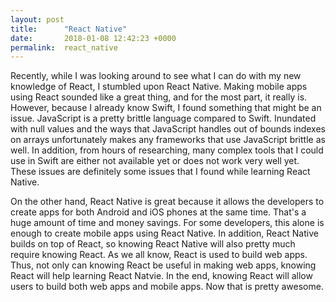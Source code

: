 ```yaml
---
layout: post
title:      "React Native"
date:       2018-01-08 12:42:23 +0000
permalink:  react_native
---
```



Recently, while I was looking around to see what I can do with my new knowledge of React, I stumbled upon React Native.  Making mobile apps using React sounded like a great thing, and for the most part, it really is.  However, because I already know Swift, I found something that might be an issue.  JavaScript is a pretty brittle language compared to Swift.  Inundated with null values and the ways that JavaScript handles out of bounds indexes on arrays unfortunately makes any frameworks that use JavaScript brittle as well.  In addition, from hours of researching, many complex tools that I could use in Swift are either not available yet or does not work very well yet.  These issues are definitely some issues that I found while learning React Native.

On the other hand, React Native is great because it allows the developers to create apps for both Android and iOS phones at the same time.  That's a huge amount of time and money savings.  For some developers, this alone is enough to create mobile apps using React Native.  In addition, React Native builds on top of React, so knowing React Native will also pretty much require knowing React.  As we all know, React is used to build web apps.  Thus, not only can knowing React be useful in making web apps, knowing React will help learning React Natvie.  In the end, knowing React will allow users to build both web apps and mobile apps.  Now that is pretty awesome.
